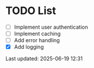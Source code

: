 # TODO List

- [ ] Implement user authentication
- [ ] Implement caching
- [ ] Add error handling
- [x] Add logging

Last updated: 2025-06-19 12:31
